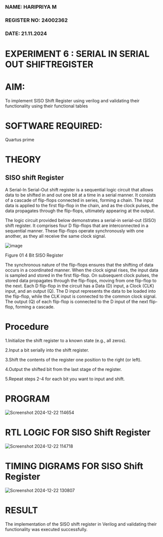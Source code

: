 ### NAME: HARIPRIYA M
### REGISTER NO: 24002362
### DATE: 21.11.2024
# EXPERIMENT 6 : SERIAL IN SERIAL OUT SHIFTREGISTER

# AIM:

To implement  SISO Shift Register using verilog and validating their functionality using their functional tables

# SOFTWARE REQUIRED:

Quartus prime

# THEORY

## SISO shift Register

A Serial-In Serial-Out shift register is a sequential logic circuit that allows data to be shifted in and out one bit at a time in a serial manner. It consists of a cascade of flip-flops connected in series, forming a chain. The input data is applied to the first flip-flop in the chain, and as the clock pulses, the data propagates through the flip-flops, ultimately appearing at the output.

The logic circuit provided below demonstrates a serial-in serial-out (SISO) shift register. It comprises four D flip-flops that are interconnected in a sequential manner. These flip-flops operate synchronously with one another, as they all receive the same clock signal.

![image](https://github.com/naavaneetha/SERIAL-IN-SERIAL-OUT-SHIFTREGISTER/assets/154305477/e81c4072-37f9-46c6-8145-566764b74c3a)

Figure 01 4 Bit SISO Register

The synchronous nature of the flip-flops ensures that the shifting of data occurs in a coordinated manner. When the clock signal rises, the input data is sampled and stored in the first flip-flop. On subsequent clock pulses, the stored data propagates through the flip-flops, moving from one flip-flop to the next.
Each D flip-flop in the circuit has a Data (D) input, a Clock (CLK) input, and an output (Q). The D input represents the data to be loaded into the flip-flop, while the CLK input is connected to the common clock signal. The output (Q) of each flip-flop is connected to the D input of the next flip-flop, forming a cascade.

# Procedure

  1.Initialize the shift register to a known state (e.g., all zeros).
  
  2.Input a bit serially into the shift register.
  
  3.Shift the contents of the register one position to the right (or left).
  
  4.Output the shifted bit from the last stage of the register.
  
  5.Repeat steps 2-4 for each bit you want to input and shift.

  
# PROGRAM

![Screenshot 2024-12-22 114654](https://github.com/user-attachments/assets/6dd14cdd-bf7c-400b-ace9-b10ee9b32558)




# RTL LOGIC FOR SISO Shift Register

![Screenshot 2024-12-22 114718](https://github.com/user-attachments/assets/1f6352f1-b2d2-4e82-86f3-f19c96d570cb)


# TIMING DIGRAMS FOR SISO Shift Register

![Screenshot 2024-12-22 130807](https://github.com/user-attachments/assets/aeda62f5-3cd3-43e3-a105-6c9b73e5801d)


# RESULT
The implementation of the SISO shift register in Verilog and validating their functionality was executed successfully.
